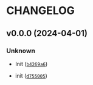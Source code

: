 # CHANGELOG



## v0.0.0 (2024-04-01)

### Unknown

* Init ([`b4269a6`](https://github.com/bondyra/overread/commit/b4269a6a6602df250b91f049625ac77a08b79999))

* init ([`d755005`](https://github.com/bondyra/overread/commit/d75500528a5525ca4fb131bff1613a2f1683089f))
